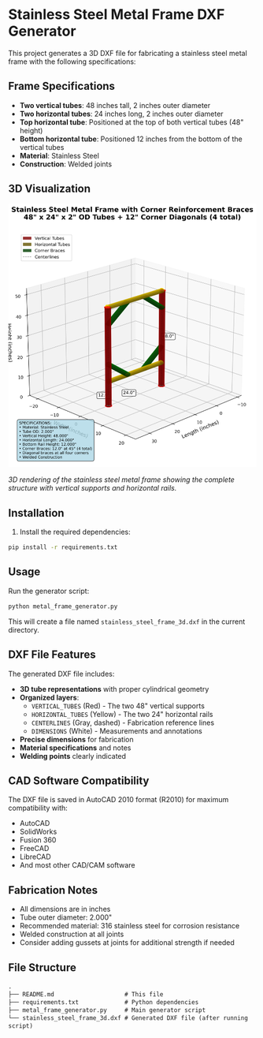 # Stainless Steel Metal Frame DXF Generator

This project generates a 3D DXF file for fabricating a stainless steel metal frame with the following specifications:

## Frame Specifications
- **Two vertical tubes**: 48 inches tall, 2 inches outer diameter
- **Two horizontal tubes**: 24 inches long, 2 inches outer diameter
- **Top horizontal tube**: Positioned at the top of both vertical tubes (48" height)
- **Bottom horizontal tube**: Positioned 12 inches from the bottom of the vertical tubes
- **Material**: Stainless Steel
- **Construction**: Welded joints

## 3D Visualization

![Stainless Steel Frame Visualization](stainless_steel_frame_visualization.png)

*3D rendering of the stainless steel metal frame showing the complete structure with vertical supports and horizontal rails.*

## Installation

1. Install the required dependencies:
```bash
pip install -r requirements.txt
```

## Usage

Run the generator script:
```bash
python metal_frame_generator.py
```

This will create a file named `stainless_steel_frame_3d.dxf` in the current directory.

## DXF File Features

The generated DXF file includes:

- **3D tube representations** with proper cylindrical geometry
- **Organized layers**:
  - `VERTICAL_TUBES` (Red) - The two 48" vertical supports
  - `HORIZONTAL_TUBES` (Yellow) - The two 24" horizontal rails
  - `CENTERLINES` (Gray, dashed) - Fabrication reference lines
  - `DIMENSIONS` (White) - Measurements and annotations
- **Precise dimensions** for fabrication
- **Material specifications** and notes
- **Welding points** clearly indicated

## CAD Software Compatibility

The DXF file is saved in AutoCAD 2010 format (R2010) for maximum compatibility with:
- AutoCAD
- SolidWorks
- Fusion 360
- FreeCAD
- LibreCAD
- And most other CAD/CAM software

## Fabrication Notes

- All dimensions are in inches
- Tube outer diameter: 2.000"
- Recommended material: 316 stainless steel for corrosion resistance
- Welded construction at all joints
- Consider adding gussets at joints for additional strength if needed

## File Structure

```
.
├── README.md                    # This file
├── requirements.txt             # Python dependencies
├── metal_frame_generator.py     # Main generator script
└── stainless_steel_frame_3d.dxf # Generated DXF file (after running script)
```